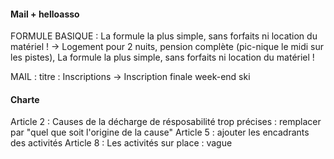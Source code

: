 #### Mail + helloasso
FORMULE BASIQUE :
 La formule la plus simple, sans forfaits ni location du matériel !
 ->
 Logement pour 2 nuits, pension complète (pic-nique le midi sur les pistes), La formule la plus simple, sans forfaits ni location du matériel !

MAIL : titre : Inscriptions -> Inscription finale week-end ski


#### Charte
Article 2 : Causes de la décharge de résposabilité trop précises : remplacer par "quel que soit l'origine de la cause"
Article 5 : ajouter les encadrants des activités
Article 8 : Les activités sur place : vague
